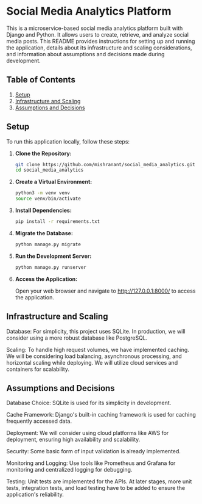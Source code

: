 # Social Media Analytics Platform

This is a microservice-based social media analytics platform built with Django and Python. It allows users to create, retrieve, and analyze social media posts. This README provides instructions for setting up and running the application, details about its infrastructure and scaling considerations, and information about assumptions and decisions made during development.

## Table of Contents

1. [Setup](#setup)
2. [Infrastructure and Scaling](#infrastructure-and-scaling)
3. [Assumptions and Decisions](#assumptions-and-decisions)

## Setup

To run this application locally, follow these steps:

1. **Clone the Repository:**

   ```bash
   git clone https://github.com/mishranant/social_media_analytics.git
   cd social_media_analytics

2. **Create a Virtual Environment:**

    ```bash
    python3 -m venv venv
    source venv/bin/activate

3. **Install Dependencies:**

    ```bash
    pip install -r requirements.txt

4. **Migrate the Database:**

    ```bash
    python manage.py migrate

5. **Run the Development Server:**

    ```bash
    python manage.py runserver

6. **Access the Application:**

    Open your web browser and navigate to http://127.0.0.1:8000/ to access the application.

## Infrastructure and Scaling

Database: For simplicity, this project uses SQLite. In production, we will consider using a more robust database like PostgreSQL.

Scaling: To handle high request volumes, we have implemented caching. We will be considering load balancing, asynchronous processing, and horizontal scaling while deploying. We will utilize cloud services and containers for scalability.

## Assumptions and Decisions

Database Choice: SQLite is used for its simplicity in development.

Cache Framework: Django's built-in caching framework is used for caching frequently accessed data.

Deployment: We will consider using cloud platforms like AWS for deployment, ensuring high availability and scalability.

Security: Some basic form of input validation is already implemented.

Monitoring and Logging: Use tools like Prometheus and Grafana for monitoring and centralized logging for debugging.

Testing: Unit tests are implemented for the APIs. At later stages, more unit tests, integration tests, and load testing have to be added to ensure the application's reliability.